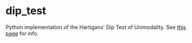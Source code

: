dip_test
========

Python implementation of the Hartigans' Dip Test of Unimodality.
See [this page](http://www.tatome.de/index.php?id=diptest) for info.
